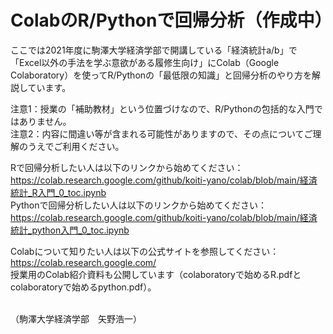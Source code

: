 # ColabのR/Pythonで回帰分析（作成中）
ここでは2021年度に駒澤大学経済学部で開講している「経済統計a/b」で「Excel以外の手法を学ぶ意欲がある履修生向け」にColab（Google Colaboratory）を使ってR/Pythonの「最低限の知識」と回帰分析のやり方を解説しています。

注意1：授業の「補助教材」という位置づけなので、R/Pythonの包括的な入門ではありません。
<br>
注意2：内容に間違い等が含まれる可能性がありますので、その点についてご理解のうえでご利用ください。

Rで回帰分析したい人は以下のリンクから始めてください：<br>
https://colab.research.google.com/github/koiti-yano/colab/blob/main/経済統計_R入門_0_toc.ipynb
<br>
Pythonで回帰分析したい人は以下のリンクから始めてください：<br>
https://colab.research.google.com/github/koiti-yano/colab/blob/main/経済統計_python入門_0_toc.ipynb

Colabについて知りたい人は以下の公式サイトを参照してください：<br>
https://colab.research.google.com/<br>授業用のColab紹介資料も公開しています（colaboratoryで始めるR.pdfとcolaboratoryで始めるpython.pdf）。

<br>（駒澤大学経済学部　矢野浩一）
